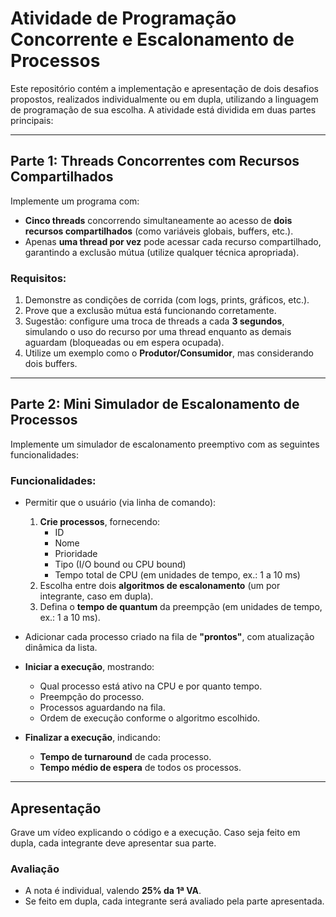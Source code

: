# Atividade de Programação Concorrente e Escalonamento de Processos  

Este repositório contém a implementação e apresentação de dois desafios propostos, realizados individualmente ou em dupla, utilizando a linguagem de programação de sua escolha. A atividade está dividida em duas partes principais:

---

## **Parte 1: Threads Concorrentes com Recursos Compartilhados**

Implemente um programa com:  
- **Cinco threads** concorrendo simultaneamente ao acesso de **dois recursos compartilhados** (como variáveis globais, buffers, etc.).  
- Apenas **uma thread por vez** pode acessar cada recurso compartilhado, garantindo a exclusão mútua (utilize qualquer técnica apropriada).  

### Requisitos:  
1. Demonstre as condições de corrida (com logs, prints, gráficos, etc.).  
2. Prove que a exclusão mútua está funcionando corretamente.  
3. Sugestão: configure uma troca de threads a cada **3 segundos**, simulando o uso do recurso por uma thread enquanto as demais aguardam (bloqueadas ou em espera ocupada).  
4. Utilize um exemplo como o **Produtor/Consumidor**, mas considerando dois buffers.  

---

## **Parte 2: Mini Simulador de Escalonamento de Processos**

Implemente um simulador de escalonamento preemptivo com as seguintes funcionalidades:  

### Funcionalidades:  
- Permitir que o usuário (via linha de comando):  
  1. **Crie processos**, fornecendo:  
     - ID  
     - Nome  
     - Prioridade  
     - Tipo (I/O bound ou CPU bound)  
     - Tempo total de CPU (em unidades de tempo, ex.: 1 a 10 ms)  
  2. Escolha entre dois **algoritmos de escalonamento** (um por integrante, caso em dupla).  
  3. Defina o **tempo de quantum** da preempção (em unidades de tempo, ex.: 1 a 10 ms).  

- Adicionar cada processo criado na fila de **"prontos"**, com atualização dinâmica da lista.  
- **Iniciar a execução**, mostrando:  
  - Qual processo está ativo na CPU e por quanto tempo.  
  - Preempção do processo.  
  - Processos aguardando na fila.  
  - Ordem de execução conforme o algoritmo escolhido.  
- **Finalizar a execução**, indicando:  
  - **Tempo de turnaround** de cada processo.  
  - **Tempo médio de espera** de todos os processos.  

---

## **Apresentação**  
Grave um vídeo explicando o código e a execução. Caso seja feito em dupla, cada integrante deve apresentar sua parte.  

### **Avaliação**  
- A nota é individual, valendo **25% da 1ª VA**.  
- Se feito em dupla, cada integrante será avaliado pela parte apresentada.
